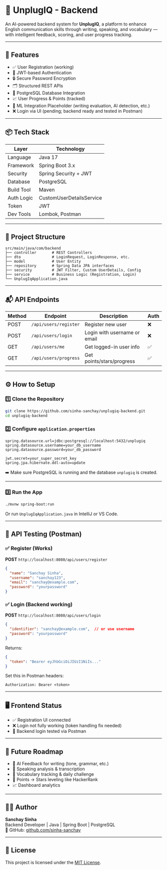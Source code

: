 # 🧠 UnplugIQ - Backend

An AI-powered backend system for **UnplugIQ**, a platform to enhance English communication skills through writing, speaking, and vocabulary — with intelligent feedback, scoring, and user progress tracking.

---

## 🚀 Features

- ✅ User Registration (working)
- 🔐 JWT-based Authentication
- 🔒 Secure Password Encryption
- 🗂️ Structured REST APIs
- 💾 PostgreSQL Database Integration
- 📈 User Progress & Points (tracked)
- 🧠 ML Integration Placeholder (writing evaluation, AI detection, etc.)
- ❌ Login via UI (pending; backend ready and tested in Postman)

---

## 📦 Tech Stack

| Layer         | Technology              |
|---------------|--------------------------|
| Language      | Java 17                  |
| Framework     | Spring Boot 3.x          |
| Security      | Spring Security + JWT    |
| Database      | PostgreSQL               |
| Build Tool    | Maven                    |
| Auth Logic    | CustomUserDetailsService |
| Token         | JWT                      |
| Dev Tools     | Lombok, Postman          |

---

## 📁 Project Structure

```
src/main/java/com/backend
├── controller       # REST Controllers
├── dto              # LoginRequest, LoginResponse, etc.
├── model            # User Entity
├── repository       # Spring Data JPA interfaces
├── security         # JWT Filter, Custom UserDetails, Config
├── service          # Business Logic (Registration, Login)
└── UnplugIqApplication.java
```

---

## 📬 API Endpoints

| Method | Endpoint                 | Description                       | Auth |
|--------|--------------------------|-----------------------------------|------|
| POST   | `/api/users/register`    | Register new user                 | ❌   |
| POST   | `/api/users/login`       | Login with username or email      | ❌   |
| GET    | `/api/users/me`          | Get logged-in user info           | ✅   |
| GET    | `/api/users/progress`    | Get points/stars/progress         | ✅   |

---

## ⚙️ How to Setup

### 1️⃣ Clone the Repository

```bash
git clone https://github.com/sinha-sanchay/unplugiq-backend.git
cd unplugiq-backend
```

### 2️⃣ Configure `application.properties`

```properties
spring.datasource.url=jdbc:postgresql://localhost:5432/unplugiq
spring.datasource.username=your_db_username
spring.datasource.password=your_db_password

jwt.secret=your_super_secret_key
spring.jpa.hibernate.ddl-auto=update
```

➡️ Make sure PostgreSQL is running and the database `unplugiq` is created.

---

### 3️⃣ Run the App

```bash
./mvnw spring-boot:run
```

Or run `UnplugIqApplication.java` in IntelliJ or VS Code.

---

## 🧪 API Testing (Postman)

### ✅ Register (Works)

**POST** `http://localhost:8080/api/users/register`

```json
{
  "name": "Sanchay Sinha",
  "username": "sanchay123",
  "email": "sanchay@example.com",
  "password": "yourpassword"
}
```

### ✅ Login (Backend working)

**POST** `http://localhost:8080/api/users/login`

```json
{
  "identifier": "sanchay@example.com",  // or use username
  "password": "yourpassword"
}
```

Returns:

```json
{
  "token": "Bearer eyJhbGciOiJIUzI1NiIs..."
}
```

Set this in Postman headers:

```
Authorization: Bearer <token>
```

---

## 🖥️ Frontend Status

- ✅ Registration UI connected
- ❌ Login not fully working (token handling fix needed)
- 🧪 Backend login tested via Postman

---

## 🧠 Future Roadmap

- 📌 AI Feedback for writing (tone, grammar, etc.)
- 📌 Speaking analysis & transcription
- 📌 Vocabulary tracking & daily challenge
- 🌟 Points → Stars leveling like HackerRank
- 📈 Dashboard analytics

---

## 👨‍💻 Author

**Sanchay Sinha**  
Backend Developer | Java | Spring Boot | PostgreSQL  
🔗 GitHub: [github.com/sinha-sanchay](https://github.com/sinha-sanchay)

---

## 📄 License

This project is licensed under the [MIT License](./LICENSE).

